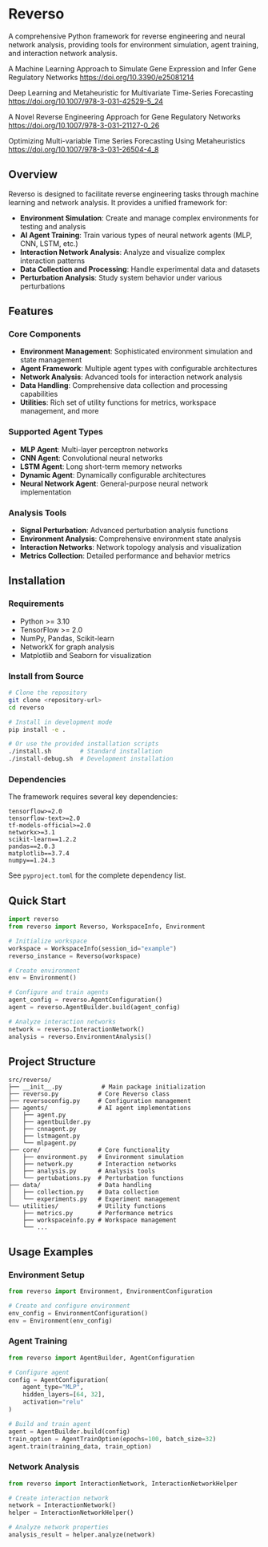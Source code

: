 # Reverso

A comprehensive Python framework for reverse engineering and neural network analysis, providing tools for environment simulation, agent training, and interaction network analysis.

A Machine Learning Approach to Simulate Gene Expression and Infer Gene Regulatory Networks
https://doi.org/10.3390/e25081214

Deep Learning and Metaheuristic for Multivariate Time-Series Forecasting 
https://doi.org/10.1007/978-3-031-42529-5_24

A Novel Reverse Engineering Approach for Gene Regulatory Networks 
https://doi.org/10.1007/978-3-031-21127-0_26

Optimizing Multi-variable Time Series Forecasting Using Metaheuristics 
https://doi.org/10.1007/978-3-031-26504-4_8

## Overview

Reverso is designed to facilitate reverse engineering tasks through machine learning and network analysis. It provides a unified framework for:

- **Environment Simulation**: Create and manage complex environments for testing and analysis
- **AI Agent Training**: Train various types of neural network agents (MLP, CNN, LSTM, etc.)
- **Interaction Network Analysis**: Analyze and visualize complex interaction patterns
- **Data Collection and Processing**: Handle experimental data and datasets
- **Perturbation Analysis**: Study system behavior under various perturbations

## Features

### Core Components

- **Environment Management**: Sophisticated environment simulation and state management
- **Agent Framework**: Multiple agent types with configurable architectures
- **Network Analysis**: Advanced tools for interaction network analysis
- **Data Handling**: Comprehensive data collection and processing capabilities
- **Utilities**: Rich set of utility functions for metrics, workspace management, and more

### Supported Agent Types

- **MLP Agent**: Multi-layer perceptron networks
- **CNN Agent**: Convolutional neural networks
- **LSTM Agent**: Long short-term memory networks
- **Dynamic Agent**: Dynamically configurable architectures
- **Neural Network Agent**: General-purpose neural network implementation

### Analysis Tools

- **Signal Perturbation**: Advanced perturbation analysis functions
- **Environment Analysis**: Comprehensive environment state analysis
- **Interaction Networks**: Network topology analysis and visualization
- **Metrics Collection**: Detailed performance and behavior metrics

## Installation

### Requirements

- Python >= 3.10
- TensorFlow >= 2.0
- NumPy, Pandas, Scikit-learn
- NetworkX for graph analysis
- Matplotlib and Seaborn for visualization

### Install from Source

```bash
# Clone the repository
git clone <repository-url>
cd reverso

# Install in development mode
pip install -e .

# Or use the provided installation scripts
./install.sh        # Standard installation
./install-debug.sh  # Development installation
```

### Dependencies

The framework requires several key dependencies:

```
tensorflow>=2.0
tensorflow-text>=2.0
tf-models-official>=2.0
networkx>=3.1
scikit-learn==1.2.2
pandas==2.0.3
matplotlib==3.7.4
numpy==1.24.3
```

See `pyproject.toml` for the complete dependency list.

## Quick Start

```python
import reverso
from reverso import Reverso, WorkspaceInfo, Environment

# Initialize workspace
workspace = WorkspaceInfo(session_id="example")
reverso_instance = Reverso(workspace)

# Create environment
env = Environment()

# Configure and train agents
agent_config = reverso.AgentConfiguration()
agent = reverso.AgentBuilder.build(agent_config)

# Analyze interaction networks
network = reverso.InteractionNetwork()
analysis = reverso.EnvironmentAnalysis()
```

## Project Structure

```
src/reverso/
├── __init__.py           # Main package initialization
├── reverso.py           # Core Reverso class
├── reversoconfig.py     # Configuration management
├── agents/              # AI agent implementations
│   ├── agent.py
│   ├── agentbuilder.py
│   ├── cnnagent.py
│   ├── lstmagent.py
│   └── mlpagent.py
├── core/                # Core functionality
│   ├── environment.py   # Environment simulation
│   ├── network.py       # Interaction networks
│   ├── analysis.py      # Analysis tools
│   └── pertubations.py  # Perturbation functions
├── data/                # Data handling
│   ├── collection.py    # Data collection
│   └── experiments.py   # Experiment management
└── utilities/           # Utility functions
    ├── metrics.py       # Performance metrics
    ├── workspaceinfo.py # Workspace management
    └── ...
```

## Usage Examples

### Environment Setup

```python
from reverso import Environment, EnvironmentConfiguration

# Create and configure environment
env_config = EnvironmentConfiguration()
env = Environment(env_config)
```

### Agent Training

```python
from reverso import AgentBuilder, AgentConfiguration

# Configure agent
config = AgentConfiguration(
    agent_type="MLP",
    hidden_layers=[64, 32],
    activation="relu"
)

# Build and train agent
agent = AgentBuilder.build(config)
train_option = AgentTrainOption(epochs=100, batch_size=32)
agent.train(training_data, train_option)
```

### Network Analysis

```python
from reverso import InteractionNetwork, InteractionNetworkHelper

# Create interaction network
network = InteractionNetwork()
helper = InteractionNetworkHelper()

# Analyze network properties
analysis_result = helper.analyze(network)
```
